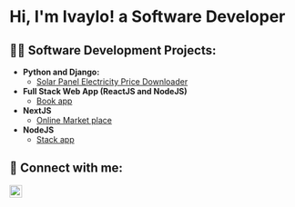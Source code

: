 <h1>Hi, I'm Ivaylo! a Software Developer</a></h1>

<h2>👨‍💻 Software Development Projects:</h2>

- <b>Python and Django:</b>
  - [Solar Panel Electricity Price Downloader](https://github.com/ivaylobandrov/DjangoAdvancedProjectITIDO)
- <b>Full Stack Web App (ReactJS and NodeJS)</b>
  - [Book app](https://github.com/ivaylobandrov/ITIDONodeJSReact-Project)
- <b>NextJS</b>
  - [Online Market place](https://github.com/ivaylobandrov/OnlineMarketplaceItido)
- <b>NodeJS</b>
  - [Stack app](https://github.com/ivaylobandrov/StackNodeJsApp)

<h2> 🤳 Connect with me:</h2>

[<img align="left" alt="JoshMadakor | LinkedIn" width="22px" src="https://cdn.jsdelivr.net/npm/simple-icons@v3/icons/linkedin.svg" />][linkedin]

[linkedin]: https://www.linkedin.com/in/ivaylo-bandrov-7819ba1aa

<!--
**joshmadakor1/joshmadakor1** is a ✨ _special_ ✨ repository because its `README.md` (this file) appears on your GitHub profile.
